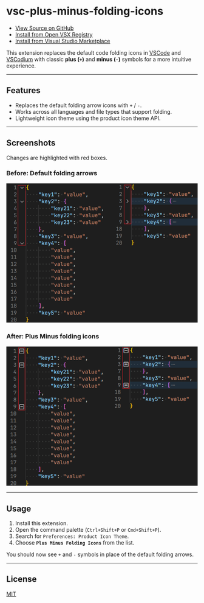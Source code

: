 # vsc-plus-minus-folding-icons

-   [View Source on GitHub](https://github.com/yunjscss/vsc-plus-minus-folding-icons)
-   [Install from Open VSX Registry](https://open-vsx.org/extension/yunjscss/vsc-plus-minus-folding-icons)
-   [Install from Visual Studio Marketplace](https://marketplace.visualstudio.com/items?itemName=yunjscss.vsc-plus-minus-folding-icons)

This extension replaces the default code folding icons in [VSCode] and [VSCodium] with classic **plus (`+`)** and **minus (`-`)** symbols for a more intuitive experience.

---

## Features

-   Replaces the default folding arrow icons with `+` / `-`.
-   Works across all languages and file types that support folding.
-   Lightweight icon theme using the product icon theme API.

---

## Screenshots

Changes are highlighted with red boxes.

### Before: Default folding arrows

![Before - Default Arrows](https://github.com/yunjscss/vsc-plus-minus-folding-icons/raw/v1.0.0/docs/folding-before.png)

### After: Plus Minus folding icons

![After - Plus Minus Icons](https://github.com/yunjscss/vsc-plus-minus-folding-icons/raw/v1.0.0/docs/folding-after.png)

---

## Usage

1. Install this extension.
2. Open the command palette (`Ctrl+Shift+P` or `Cmd+Shift+P`).
3. Search for `Preferences: Product Icon Theme`.
4. Choose **`Plus Minus Folding Icons`** from the list.

You should now see `+` and `-` symbols in place of the default folding arrows.

---

## License

[MIT](https://github.com/yunjscss/vsc-plus-minus-folding-icons/blob/master/LICENSE)

[VSCode]: https://code.visualstudio.com/
[VSCodium]: https://vscodium.com/

